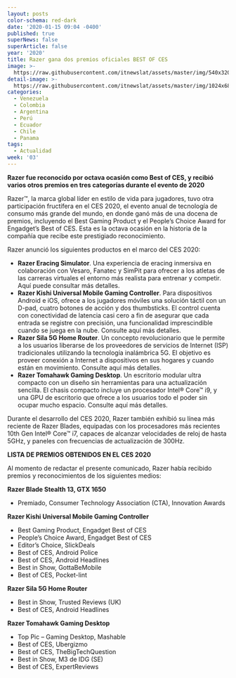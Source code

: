 ```yaml
---
layout: posts
color-schema: red-dark
date: '2020-01-15 09:04 -0400'
published: true
superNews: false
superArticle: false
year: '2020'
title: Razer gana dos premios oficiales BEST OF CES
image: >-
  https://raw.githubusercontent.com/itnewslat/assets/master/img/540x320/Razer-CES-p.jpg
detail-image: >-
  https://raw.githubusercontent.com/itnewslat/assets/master/img/1024x680/Razer-CES-g.jpg
categories:
  - Venezuela
  - Colombia
  - Argentina
  - Perú
  - Ecuador
  - Chile
  - Panama
tags:
  - Actualidad
week: '03'
---
```

**Razer fue reconocido por octava ocasión como Best of CES, y recibió varios otros premios en tres categorías durante el evento de 2020**

 Razer™, la marca global líder en estilo de vida para jugadores, tuvo otra participación fructífera en el CES 2020, el evento anual de tecnología de consumo más grande del mundo, en donde ganó más de una docena de premios, incluyendo el Best Gaming Product y el People’s Choice Award for Engadget’s Best of CES. Esta es la octava ocasión en la historia de la compañía que recibe este prestigiado reconocimiento.  
 
Razer anunció los siguientes productos en el marco del CES 2020:

- **Razer Eracing Simulator**. Una experiencia de eracing inmersiva en colaboración con Vesaro, Fanatec y SimPit para ofrecer a los atletas de las carreras virtuales el entorno más realista para entrenar y competir. Aquí puede consultar más detalles. 
- **Razer Kishi Universal Mobile Gaming Controller**. Para dispositivos Android e iOS, ofrece a los jugadores móviles una solución táctil con un D-pad, cuatro botones de acción y dos thumbsticks. El control cuenta con conectividad de latencia casi cero a fin de asegurar que cada entrada se registre con precisión, una funcionalidad imprescindible cuando se juega en la nube. Consulte aquí más detalles. 
- **Razer Sila 5G Home Router**. Un concepto revolucionario que le permite a los usuarios liberarse de los proveedores de servicios de Internet (ISP) tradicionales utilizando la tecnología inalámbrica 5G. El objetivo es proveer conexión a Internet a dispositivos en sus hogares y cuando están en movimiento. Consulte aquí más detalles. 
- **Razer Tomahawk Gaming Desktop**. Un escritorio modular ultra compacto con un diseño sin herramientas para una actualización sencilla. El chasis compacto incluye un procesador Intel® Core™ i9, y una GPU de escritorio que ofrece a los usuarios todo el poder sin ocupar mucho espacio. Consulte aquí más detalles. 

Durante el desarrollo del CES 2020, Razer también exhibió su línea más reciente de Razer Blades, equipadas con los procesadores más recientes 10th Gen Intel® Core™ i7, capaces de alcanzar velocidades de reloj de hasta 5GHz, y paneles con frecuencias de actualización de 300Hz.

**LISTA DE PREMIOS OBTENIDOS EN EL CES 2020**

Al momento de redactar el presente comunicado, Razer había recibido premios y reconocimientos de los siguientes medios:

**Razer Blade Stealth 13, GTX 1650**

- Premiado, Consumer Technology Association (CTA), Innovation Awards

**Razer Kishi Universal Mobile Gaming Controller**

- Best Gaming Product, Engadget Best of CES
- People’s Choice Award, Engadget Best of CES
- Editor’s Choice, SlickDeals
- Best of CES, Android Police
- Best of CES, Android Headlines
- Best in Show, GottaBeMobile
- Best of CES, Pocket-lint

**Razer Sila 5G Home Router**

- Best in Show, Trusted Reviews (UK)
- Best of CES, Android Headlines

**Razer Tomahawk Gaming Desktop**

- Top Pic – Gaming Desktop, Mashable
- Best of CES, Ubergizmo
- Best of CES, TheBigTechQuestion
- Best in Show, M3 de IDG (SE)
- Best of CES, ExpertReviews